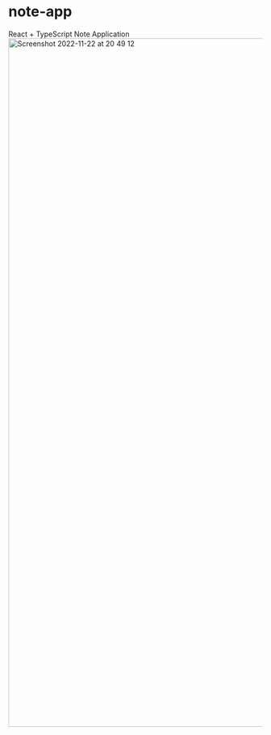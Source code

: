 # note-app
React + TypeScript Note Application
<img width="1364" alt="Screenshot 2022-11-22 at 20 49 12" src="https://user-images.githubusercontent.com/66374168/203408044-66088008-fb5c-40e9-afaa-08cc2376c1b7.png">
